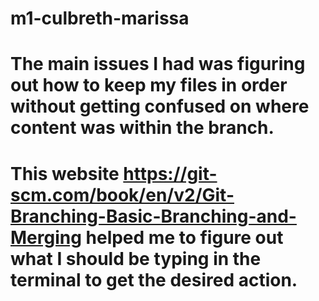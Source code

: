 # m1-culbreth-marissa
# The main issues I had was figuring out how to keep my files in order without getting confused on where content was within the branch.
# This website https://git-scm.com/book/en/v2/Git-Branching-Basic-Branching-and-Merging helped me to figure out what I should be typing in the terminal to get the desired action.
